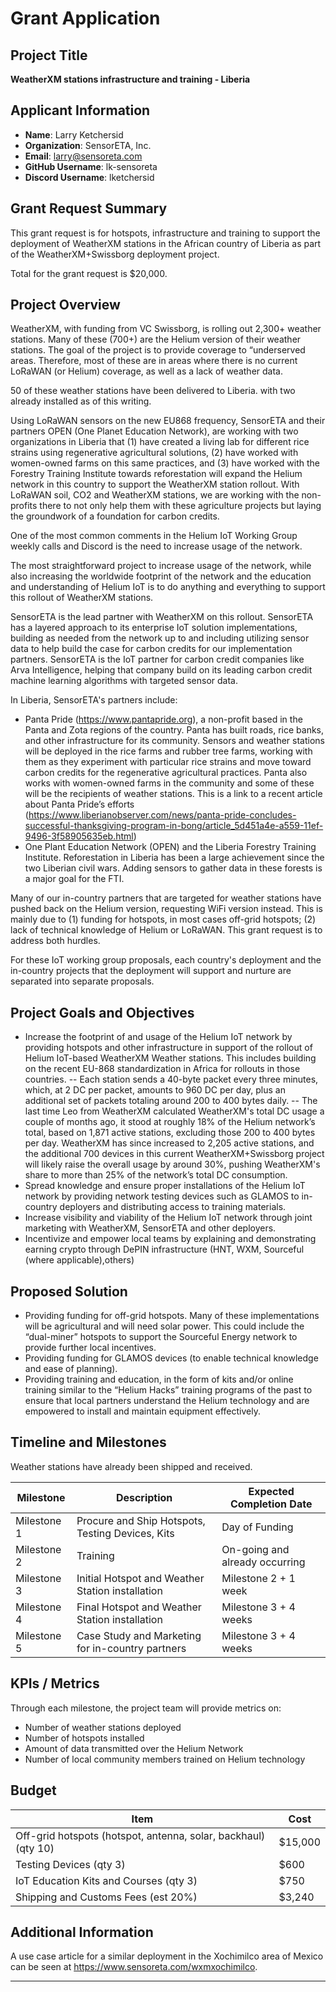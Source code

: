 # Grant Application

## Project Title
**WeatherXM stations infrastructure and training - Liberia**

## Applicant Information
- **Name**: Larry Ketchersid
- **Organization**: SensorETA, Inc.
- **Email**: larry@sensoreta.com
- **GitHub Username**: lk-sensoreta
- **Discord Username**: lketchersid

## Grant Request Summary
This grant request is for hotspots, infrastructure and training to support the deployment of WeatherXM stations in the African country of Liberia as part of the WeatherXM+Swissborg deployment project. 

Total for the grant request is $20,000.

## Project Overview
WeatherXM, with funding from VC Swissborg, is rolling out 2,300+ weather stations. Many of these (700+) are the Helium version of their weather stations. The goal of the project is to provide coverage to “underserved areas. Therefore, most of these are in areas where there is no current LoRaWAN (or Helium) coverage, as well as a lack of weather data.

50 of these weather stations have been delivered to Liberia. with two already installed as of this writing.

Using LoRaWAN sensors on the new EU868 frequency, SensorETA and their partners OPEN (One Planet Education Network), are working with two organizations in Liberia that (1) have created a living lab for different rice strains using regenerative agricultural solutions, (2) have worked with women-owned farms on this same practices, and (3) have worked with the Forestry Training Institute towards reforestation will expand the Helium network in this country to support the WeatherXM station rollout. With LoRaWAN soil, CO2 and WeatherXM stations, we are working with the non-profits there to not only help them with these agriculture projects but laying the groundwork of a foundation for carbon credits.

One of the most common comments in the Helium IoT Working Group weekly calls and Discord is the need to increase usage of the network.

The most straightforward project to increase usage of the network, while also increasing the worldwide footprint of the network and the education and understanding of Helium IoT is to do anything and everything to support this rollout of WeatherXM stations.

SensorETA is the lead partner with WeatherXM on this rollout. SensorETA has a layered approach to its enterprise IoT solution implementations, building as needed from the network up to and including utilizing sensor data to help build the case for carbon credits for our implementation partners. SensorETA is the IoT partner for carbon credit companies like Arva Intelligence, helping that company build on its leading carbon credit machine learning algorithms with targeted sensor data.

In Liberia, SensorETA's partners include:
- Panta Pride (https://www.pantapride.org), a non-profit based in the Panta and Zota regions of the country. Panta has built roads, rice banks, and other infrastructure for its community. Sensors and weather stations will be deployed in the rice farms and rubber tree farms, working with them as they experiment with particular rice strains and move toward carbon credits for the regenerative agricultural practices. Panta also works with women-owned farms in the community and some of these will be the recipients of weather stations. This is a link to a recent article about Panta Pride’s efforts (https://www.liberianobserver.com/news/panta-pride-concludes-successful-thanksgiving-program-in-bong/article_5d451a4e-a559-11ef-9496-3f58905635eb.html)
- One Plant Education Network (OPEN) and the Liberia Forestry Training Institute. Reforestation in Liberia has been a large achievement since the two Liberian civil wars. Adding sensors to gather data in these forests is a major goal for the FTI.

Many of our in-country partners that are targeted for weather stations have pushed back on the Helium version, requesting WiFi version instead. This is mainly due to (1) funding for hotspots, in most cases off-grid hotspots; (2) lack of technical knowledge of Helium or LoRaWAN. This grant request is to address both hurdles.

For these IoT working group proposals, each country's deployment and the in-country projects that the deployment will support and nurture are separated into separate proposals.

## Project Goals and Objectives
- Increase the footprint of and usage of the Helium IoT network by providing hotspots and other infrastructure in support of the rollout of Helium IoT-based WeatherXM Weather stations. This includes building on the recent EU-868 standardization in Africa for rollouts in those countries.
-- Each station sends a 40-byte packet every three minutes, which, at 2 DC per packet, amounts to 960 DC per day, plus an additional set of packets totaling around 200 to 400 bytes daily.
-- The last time Leo from WeatherXM calculated WeatherXM's total DC usage a couple of months ago, it stood at roughly 18% of the Helium network’s total, based on 1,871 active stations, excluding those 200 to 400 bytes per day. WeatherXM has since increased to 2,205 active stations, and the additional 700 devices in this current WeatherXM+Swissborg project will likely raise the overall usage by around 30%, pushing WeatherXM's share to more than 25% of the network’s total DC consumption. 
- Spread knowledge and ensure proper installations of the Helium IoT network by providing network testing devices such as GLAMOS to in-country deployers and distributing access to training materials.
- Increase visibility and viability of the Helium IoT network through joint marketing with WeatherXM, SensorETA and other deployers.
- Incentivize and empower local teams by explaining and demonstrating earning crypto through DePIN infrastructure (HNT, WXM, Sourceful (where applicable),others)

## Proposed Solution
- Providing funding for off-grid hotspots. Many of these implementations will be agricultural and will need solar power. This could include the “dual-miner” hotspots to support the Sourceful Energy network to provide further local incentives.
- Providing funding for GLAMOS devices (to enable technical knowledge and ease of planning).
- Providing training and education, in the form of kits and/or online training similar to the “Helium Hacks” training programs of the past to ensure that local partners understand the Helium technology and are empowered to install and maintain equipment effectively.

## Timeline and Milestones
Weather stations have already been shipped and received.

| Milestone | Description | Expected Completion Date |
| --------- | ----------- | ------------------------ |
| Milestone 1 | Procure and Ship Hotspots, Testing Devices, Kits | Day of Funding |
| Milestone 2 | Training | On-going and already occurring |
| Milestone 3 | Initial Hotspot and Weather Station installation | Milestone 2 + 1 week |
| Milestone 4 | Final Hotspot and Weather Station installation | Milestone 3 + 4 weeks |
| Milestone 5 | Case Study and Marketing for in-country partners | Milestone 3 + 4 weeks |

## KPIs / Metrics

Through each milestone, the project team will provide metrics on:
- Number of weather stations deployed
- Number of hotspots installed
- Amount of data transmitted over the Helium Network
- Number of local community members trained on Helium technology

## Budget

| Item | Cost |
| ---- | ---- |
| Off-grid hotspots (hotspot, antenna, solar, backhaul) (qty 10) | $15,000 | 
| Testing Devices (qty 3) | $600 |
| IoT Education Kits and Courses (qty 3) | $750 |
| Shipping and Customs Fees (est 20%) | $3,240

## Additional Information
A use case article for a similar deployment in the Xochimilco area of Mexico can be seen at https://www.sensoreta.com/wxmxochimilco.

---
